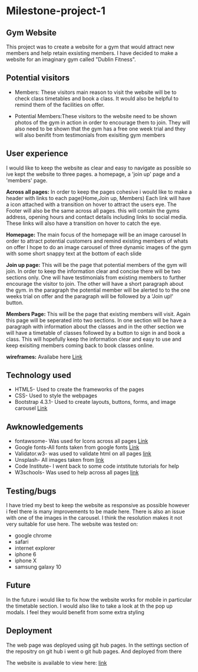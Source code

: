 # Milestone-project-1
## Gym Website
This project was to create a website for a gym that would attract new members and help retain exsisting members.
I have decided to make a website for an imaginary gym called "Dublin Fitness".

## Potential visitors
* Members: These visitors main reason to visit the website will be to check class timetables and book a class.
It would also be helpful to remind them of the facilities on offer.

* Potential Members:These visitors to the website need to be shown photos of the gym in action in order to encourage them to join. 
 They will also need to be shown that the gym has a free one week trial and they will also benifit from testimonials from exisiting gym members

## User experience
I would like to keep the website as clear and easy to navigate as possible so ive kept the website to three pages.
a homepage, a 'join up' page  and a 'members' page.

**Across all pages:**
In order to keep the pages cohesive i would like to make a header with links to each page(Home,Join up, Members)
Each link will have a icon attached with a transition on hover to attract the users eye.
The Footer will also be the same across all pages. this will contain the gyms address, opening hours and contact details including links to social media.
These links will also have a transition on hover to catch the eye.

**Homepage:**
The main focus of the homepage will be an image carousel In order to attract potential customers and remind existing members of whats on offer
I hope to do an image carousel of three dynamic images of the gym with some short snappy text at the bottom of each slide

**Join up page:**
This will be the page that potential members of the gym will join. In order to keep the information clear and concise there will be two sections only.
One will have testimonials from existing members to further encourage the visitor to join. 
The other will have a short paragraph about the gym. in the paragraph the potential member will be alerted to to the one weeks trial on offer 
and the paragraph will be followed by a 'Join up!' button.

**Members Page:**
This will be the page that existing members will visit. Again this page will be seperated into two sections.
In one section will be have a paragraph with information about the classes 
and in the other section we will have a timetable of classes followed by a button to sign in and book a class. 
This will hopefully keep the information clear and easy to use and keep exisiting members coming back to book classes online.

**wireframes:** Availabe here [Link](/assets/images/wireframes)


## Technology used
* HTML5- Used to create the frameworks of the pages
* CSS- Used to style the webpages
* Bootstrap 4.3.1- Used to create layouts, buttons, forms, and image carousel [Link](https://getbootstrap.com/)


## Awknowledgements
* fontawsome- Was used for Icons across all pages [Link](https://fontawesome.com/)
* Google fonts-All fonts taken from google fonts [Link](https://fonts.google.com)
* Validator.w3- was used to validate html on all pages [link]( https://validator.w3.org/nu/)
* Unsplash- All images taken from [link](https://unsplash.com/)
* Code Institute- I went back to some code intstitute tutorials for help
* W3schools- Was used to help across all pages [link](https://www.w3schools.com)


## Testing/bugs

I have tried my best to keep the website as responsive as possible however i feel there is many improvements to be made here.
There is also an issue with one of the images in the carousel. I think the resolution makes it not very suitable for use here.
The website was tested on:
* google chrome
* safari
* internet explorer
* iphone 6
* iphone X
* samsung galaxy 10

## Future

In the future i would like to fix how the website works for mobile in particular the timetable section. 
I would also like to take a look at th the pop up modals. I feel they would benefit from some extra styling

## Deployment
The web page was deployed using git hub pages. In the settings section of the repositry on git hub i went o git hub pages. And deployed from there

The website is available to view here: [link](https://conbonbom.github.io/Milestone-project-1/)


